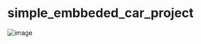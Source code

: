 # simple_embbeded_car_project


![image](https://github.com/EyadAbdulsalam/simple_embbeded_car_project/assets/86063831/3b789b74-0009-4ae4-b26e-a84bbaaea00f)

